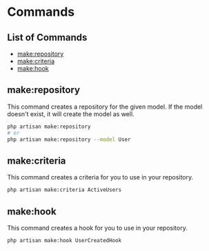 # Commands

## List of Commands

- [make:repository](#makerepository)
- [make:criteria](#makecriteria)
- [make:hook](#makehook)

## make:repository

This command creates a repository for the given model. If the model doesn't exist, it will create the model as well.

```bash
php artisan make:repository
# or
php artisan make:repository --model User
```


## make:criteria

This command creates a criteria for you to use in your repository.

```bash
php artisan make:criteria ActiveUsers
```

## make:hook

This command creates a hook for you to use in your repository.

```bash
php artisan make:hook UserCreatedHook
```

